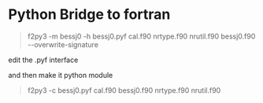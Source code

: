 # Python Bridge to fortran

>f2py3 -m bessj0 -h bessj0.pyf cal.f90 nrtype.f90 nrutil.f90 bessj0.f90 --overwrite-signature

edit the .pyf interface

and then make it python module
>f2py3 -c bessj0.pyf cal.f90 bessj0.f90 nrtype.f90 nrutil.f90

